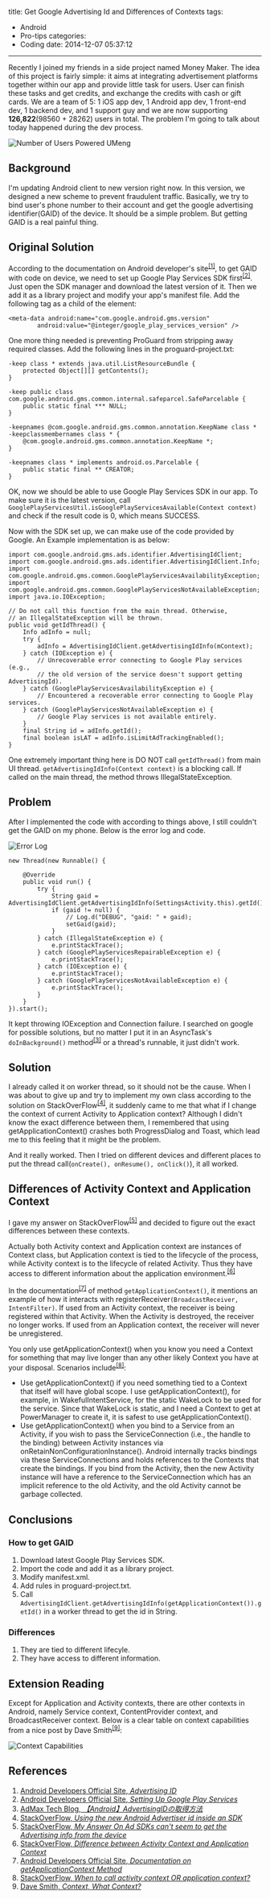title: Get Google Advertising Id and Differences of Contexts
tags:
  - Android
  - Pro-tips
categories:
  - Coding
date: 2014-12-07 05:37:12
---

Recently I joined my friends in a side project named Money Maker. The idea of this project is fairly simple: it aims at integrating advertisement platforms together within our app and provide little task for users. User can finish these tasks and get credits, and exchange the credits with cash or gift cards. We are a team of 5: 1 iOS app dev, 1 Android app dev, 1 front-end dev, 1 backend dev, and 1 support guy and we are now supporting **126,822**(98560 + 28262) users in total. The problem I'm going to talk about today happened during the dev process.  
  
![Number of Users Powered UMeng](/images/user.png)
  
## Background  
  
I'm updating Android client to new version right now. In this version, we designed a new scheme to prevent fraudulent traffic. Basically, we try to bind user's phone number to their account and get the google advertising identifier(GAID) of the device. It should be a simple problem. But getting GAID is a real painful thing.  
  
## Original  Solution

According to the documentation on Android developer's site<sup>[[1]](#References)</sup>, to get GAID with code on device, we need to set up Google Play Services SDK first<sup>[[2]](#References)</sup>. Just open the SDK manager and download the latest version of it. Then we add it as a library project and modify your app's manifest file. Add the following tag as a child of the <application> element:  
```
<meta-data android:name="com.google.android.gms.version"
        android:value="@integer/google_play_services_version" />  
```
  
One more thing needed is preventing ProGuard from stripping away required classes. Add the following lines in the proguard-project.txt:  
  
```
-keep class * extends java.util.ListResourceBundle {
    protected Object[][] getContents();
}
  
-keep public class com.google.android.gms.common.internal.safeparcel.SafeParcelable {
    public static final *** NULL;
}
  
-keepnames @com.google.android.gms.common.annotation.KeepName class *
-keepclassmembernames class * {
    @com.google.android.gms.common.annotation.KeepName *;
}
  
-keepnames class * implements android.os.Parcelable {
    public static final ** CREATOR;
}
```
  
OK, now we should be able to use Google Play Services SDK in our app. To make sure it is the latest version, call ``GooglePlayServicesUtil.isGooglePlayServicesAvailable(Context context)`` and check if the result code is 0, which means SUCCESS.  
  
Now with the SDK set up, we can make use of the code provided by Google. An Example implementation is as below:    
```
import com.google.android.gms.ads.identifier.AdvertisingIdClient;
import com.google.android.gms.ads.identifier.AdvertisingIdClient.Info;
import com.google.android.gms.common.GooglePlayServicesAvailabilityException;
import com.google.android.gms.common.GooglePlayServicesNotAvailableException;
import java.io.IOException;
  
// Do not call this function from the main thread. Otherwise, 
// an IllegalStateException will be thrown.
public void getIdThread() {
    Info adInfo = null;
    try {
        adInfo = AdvertisingIdClient.getAdvertisingIdInfo(mContext);
    } catch (IOException e) {
        // Unrecoverable error connecting to Google Play services (e.g.,
        // the old version of the service doesn't support getting AdvertisingId).
    } catch (GooglePlayServicesAvailabilityException e) {
        // Encountered a recoverable error connecting to Google Play services. 
    } catch (GooglePlayServicesNotAvailableException e) {
        // Google Play services is not available entirely.
    }
    final String id = adInfo.getId();
    final boolean isLAT = adInfo.isLimitAdTrackingEnabled();
}
```
  
One extremely important thing here is DO NOT call ``getIdThread()`` from main UI thread. ``getAdvertisingIdInfo(Context context)`` is a blocking call. If called on the main thread, the method throws IllegalStateException.  
  
## Problem  
  
After I implemented the code with according to things above, I still couldn't get the GAID on my phone. Below is the error log and code.  
  
![Error Log](/images/error_log.jpg)  
  
```
new Thread(new Runnable() {
  
    @Override
    public void run() {
        try {
            String gaid = AdvertisingIdClient.getAdvertisingIdInfo(SettingsActivity.this).getId();
            if (gaid != null) {
                // Log.d("DEBUG", "gaid: " + gaid);
                setGaid(gaid);
            }
        } catch (IllegalStateException e) {
            e.printStackTrace();
        } catch (GooglePlayServicesRepairableException e) {
            e.printStackTrace();
        } catch (IOException e) {
            e.printStackTrace();
        } catch (GooglePlayServicesNotAvailableException e) {
            e.printStackTrace();
        }
    }
}).start();
```
  
It kept throwing IOException and Connection failure. I searched on google for possible solutions, but no matter I put it in an AsyncTask's ``doInBackground()`` method<sup>[[3]](#References)</sup> or a thread's runnable, it just didn't work.  
  
## Solution  
  
I already called it on worker thread, so it should not be the cause. When I was about to give up and try to implement my own class according to the solution on StackOverFlow<sup>[[4]](#References)</sup>, it suddenly came to me that what if I change the context of current Activity to Application context? Although I didn't know the exact difference between them, I remembered that using getApplicationContext() crashes both ProgressDialog and Toast, which lead me to this feeling that it might be the problem.  
  
And it really worked. Then I tried on different devices and different places to put the thread call(``onCreate(), onResume(), onClick()``), it all worked.  
  
## Differences of Activity Context and Application Context  
  
I gave my answer on StackOverFlow<sup>[[5]](#References)</sup> and decided to figure out the exact differences between these contexts.  
  
Actually both Activity context and Application context are instances of Context class, but Application context is tied to the lifecycle of the process, while Activity context is to the lifecycle of related Activity. Thus they have access to different information about the application environment.<sup>[[6]](#References)</sup>  
  
In the documentation<sup>[[7]](#References)</sup> of method ``getApplicationContext()``, it mentions an example of how it interacts with registerReceiver``(BroadcastReceiver, IntentFilter)``. If used from an Activity context, the receiver is being registered within that Activity. When the Activity is destroyed, the receiver no longer works. If used from an Application context, the receiver will never be unregistered.  
  
You only use getApplicationContext() when you know you need a Context for something that may live longer than any other likely Context you have at your disposal. Scenarios include<sup>[[8]](#References)</sup>:  
  
* Use getApplicationContext() if you need something tied to a Context that itself will have global scope. I use getApplicationContext(), for example, in WakefulIntentService, for the static WakeLock to be used for the service. Since that WakeLock is static, and I need a Context to get at PowerManager to create it, it is safest to use getApplicationContext().
* Use getApplicationContext() when you bind to a Service from an Activity, if you wish to pass the ServiceConnection (i.e., the handle to the binding) between Activity instances via onRetainNonConfigurationInstance(). Android internally tracks bindings via these ServiceConnections and holds references to the Contexts that create the bindings. If you bind from the Activity, then the new Activity instance will have a reference to the ServiceConnection which has an implicit reference to the old Activity, and the old Activity cannot be garbage collected.  
  
## Conclusions  
  
### How to get GAID  
  
1. Download latest Google Play Services SDK.  
2. Import the code and add it as a library project.  
3. Modify manifest.xml.  
4. Add rules in proguard-project.txt.  
5. Call ``AdvertisingIdClient.getAdvertisingIdInfo(getApplicationContext()).getId()`` in a worker thread to get the id in String. 
  
### Differences  
  
1. They are tied to different lifecyle.  
2. They have access to different information.  
  
## Extension Reading  
  
Except for Application and Activity contexts, there are other contexts in Android, namely Service context, ContentProvider context, and BroadcastReceiver context. Below is a clear table on context capabilities from a nice post by Dave Smith<sup>[[9]](#References)</sup>:  
  
![Context Capabilities](/images/contexts.png)
  
## References  
  
1. [Android Developers Official Site, *Advertising ID*](https://developer.android.com/google/play-services/id.html)
2. [Android Developers Official Site, *Setting Up Google Play Services*](https://developer.android.com/google/play-services/setup.html)
3. [AdMax Tech Blog, *【Android】AdvertisingIDの取得方法*](http://tech.admax.ninja/2014/09/12/how-to-get-advertising-id/)  
4. [StackOverFlow, *Using the new Android Advertiser id inside an SDK*](http://stackoverflow.com/questions/20097506/using-the-new-android-advertiser-id-inside-an-sdk)
5. [StackOverFlow, *My Answer On Ad SDKs can't seem to get the Advertising info from the device*](http://stackoverflow.com/questions/27257877/ad-sdks-cant-seem-to-get-the-advertising-info-from-the-device/27344612#27344612)
6. [StackOverFlow, *Difference between Activity Context and Application Context*](http://stackoverflow.com/questions/4128589/difference-between-activity-context-and-application-context)  
7. [Android Developers Official Site, *Documentation on getApplicationContext Method*](http://developer.android.com/reference/android/content/ContextWrapper.html#getApplicationContext%28%29)
8. [StackOverFlow, *When to call activity context OR application context?*](http://stackoverflow.com/a/7298955/3642996)
9. [Dave Smith, *Context, What Context?*](http://www.doubleencore.com/2013/06/context/)
  